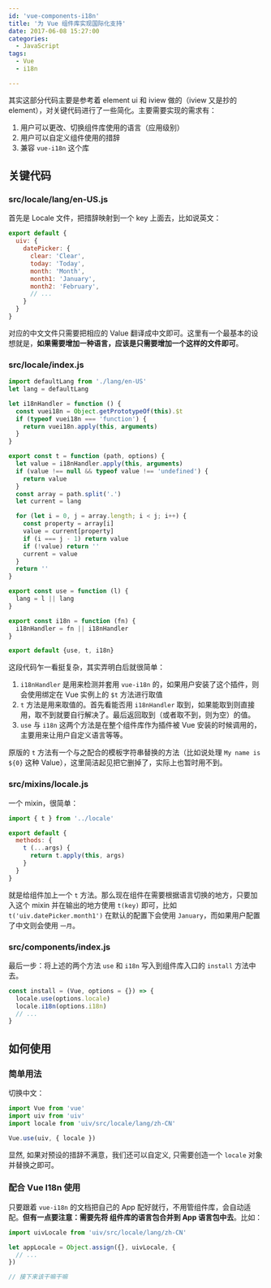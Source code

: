```yaml
---
id: 'vue-components-i18n'
title: '为 Vue 组件库实现国际化支持'
date: 2017-06-08 15:27:00
categories:
  - JavaScript
tags:
  - Vue
  - i18n

---
```





其实这部分代码主要是参考着 element ui 和 iview 做的（iview 又是抄的 element），对关键代码进行了一些简化。主要需要实现的需求有：

1. 用户可以更改、切换组件库使用的语言（应用级别）
1. 用户可以自定义组件使用的措辞
1. 兼容 `vue-i18n` 这个库

<!--more-->

## 关键代码

### src/locale/lang/en-US.js

首先是 Locale 文件，把措辞映射到一个 key 上面去，比如说英文：

```javascript
export default {
  uiv: {
    datePicker: {
      clear: 'Clear',
      today: 'Today',
      month: 'Month',
      month1: 'January',
      month2: 'February',
      // ...
    }
  }
}
```

对应的中文文件只需要把相应的 Value 翻译成中文即可。这里有一个最基本的设想就是，**如果需要增加一种语言，应该是只需要增加一个这样的文件即可**。

### src/locale/index.js

```javascript
import defaultLang from './lang/en-US'
let lang = defaultLang

let i18nHandler = function () {
  const vuei18n = Object.getPrototypeOf(this).$t
  if (typeof vuei18n === 'function') {
    return vuei18n.apply(this, arguments)
  }
}

export const t = function (path, options) {
  let value = i18nHandler.apply(this, arguments)
  if (value !== null && typeof value !== 'undefined') {
    return value
  }
  const array = path.split('.')
  let current = lang

  for (let i = 0, j = array.length; i < j; i++) {
    const property = array[i]
    value = current[property]
    if (i === j - 1) return value
    if (!value) return ''
    current = value
  }
  return ''
}

export const use = function (l) {
  lang = l || lang
}

export const i18n = function (fn) {
  i18nHandler = fn || i18nHandler
}

export default {use, t, i18n}
```

这段代码乍一看挺复杂，其实弄明白后就很简单：

1. `i18nHandler` 是用来检测并套用 `vue-i18n` 的，如果用户安装了这个插件，则会使用绑定在 Vue 实例上的 `$t` 方法进行取值
1. `t` 方法是用来取值的。首先看能否用 `i18nHandler` 取到，如果能取到则直接用，取不到就要自行解决了。最后返回取到（或者取不到，则为空）的值。
1. `use` 与 `i18n` 这两个方法是在整个组件库作为插件被 Vue 安装的时候调用的，主要用来让用户自定义语言等等。
 
原版的 `t` 方法有一个与之配合的模板字符串替换的方法（比如说处理 `My name is ${0}` 这种 Value），这里简洁起见把它删掉了，实际上也暂时用不到。

### src/mixins/locale.js

一个 mixin，很简单：

```javascript
import { t } from '../locale'

export default {
  methods: {
    t (...args) {
      return t.apply(this, args)
    }
  }
}
```

就是给组件加上一个 `t` 方法。那么现在组件在需要根据语言切换的地方，只要加入这个 mixin 并在输出的地方使用 `t(key)` 即可，比如 `t('uiv.datePicker.month1')` 在默认的配置下会使用 `January`，而如果用户配置了中文则会使用 `一月`。

### src/components/index.js

最后一步：将上述的两个方法 `use` 和 `i18n` 写入到组件库入口的 `install` 方法中去。

```javascript
const install = (Vue, options = {}) => {
  locale.use(options.locale)
  locale.i18n(options.i18n)
  // ...
}
```

## 如何使用

### 简单用法

切换中文：

```javascript
import Vue from 'vue'
import uiv from 'uiv'
import locale from 'uiv/src/locale/lang/zh-CN'

Vue.use(uiv, { locale })
```

显然, 如果对预设的措辞不满意，我们还可以自定义, 只需要创造一个 `locale` 对象并替换之即可。

### 配合 Vue I18n 使用

只要跟着 `vue-i18n` 的文档把自己的 App 配好就行，不用管组件库，会自动适配。**但有一点要注意：需要先将 组件库的语言包合并到 App 语言包中去**。比如：

```javascript
import uivLocale from 'uiv/src/locale/lang/zh-CN'

let appLocale = Object.assign({}, uivLocale, {
  // ...
})

// 接下来该干嘛干嘛
```
